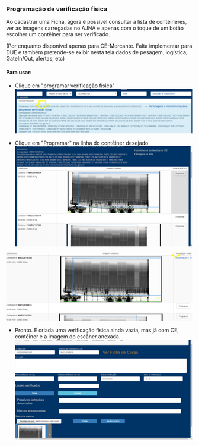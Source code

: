 ### Programação de verificação física

Ao cadastrar uma Ficha, agora é possível consultar a lista de contêineres,
 ver as imagens carregadas no AJNA e apenas com o toque de um botão escolher
  um contêiner para ser verificado.  

(Por enquanto disponível apenas para CE-Mercante. Falta implementar para DUE e 
também pretende-se exibir nesta tela dados de pesagem, logística, GateIn/Out, alertas,
etc)

#### Para usar: 

* Clique em "programar verificação física" 
![Programa verificação física](../images/a3.png)


* Clique em "Programar" na linha do contêiner desejado
![Programa verificação física](../images/a3b.png)

![Programa verificação física](../images/a3c.png)

* Pronto. É criada uma verificação física ainda vazia, mas já com CE,
 contêiner e a imagem do escâner anexada.
![Programa verificação física](../images/a3d.png)

